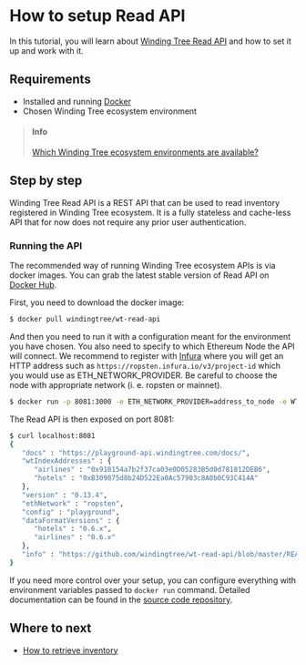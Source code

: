 # How to setup Read API

In this tutorial, you will learn
about [Winding Tree Read API](https://github.com/windingtre/wt-read-api) and
how to set it up and work with it.

## Requirements

- Installed and running [Docker](https://www.docker.com)
- Chosen Winding Tree ecosystem environment
> #### Info
> [Which Winding Tree ecosystem environments are available?](how-to-pick-environment.md)

## Step by step

Winding Tree Read API is a REST API that can be used
to read inventory registered in Winding Tree ecosystem.
It is a fully stateless and cache-less API that for now
does not require any prior user authentication.

### Running the API

The recommended way of running Winding Tree ecosystem APIs is via
docker images. You can grab the latest stable version of Read API
on [Docker Hub](https://hub.docker.com/u/windingtree/).

First, you need to download the docker image:

```sh
$ docker pull windingtree/wt-read-api
```

And then you need to run it with a configuration meant for the
environment you have chosen. You also need to specify to which
Ethereum Node the API will connect. We recommend to register with
[Infura](https://infura.io/) where you will get an HTTP address such
as `https://ropsten.infura.io/v3/project-id` which you would use as
ETH_NETWORK_PROVIDER. Be careful to choose the node with appropriate
network (i. e. ropsten or mainnet).

```sh
$ docker run -p 8081:3000 -e ETH_NETWORK_PROVIDER=address_to_node -e WT_CONFIG=playground windingtree/wt-read-api
```

The Read API is then exposed on port 8081:

```sh
$ curl localhost:8081
{
   "docs" : "https://playground-api.windingtree.com/docs/",
   "wtIndexAddresses" : {
      "airlines" : "0x918154a7b2f37ca03e0D05283B5d0d781812DEB6",
      "hotels" : "0xB309875d8b24D522Ea0Ac57903c8A0b0C93C414A"
   },
   "version" : "0.13.4",
   "ethNetwork" : "ropsten",
   "config" : "playground",
   "dataFormatVersions" : {
      "hotels" : "0.6.x",
      "airlines" : "0.6.x"
   },
   "info" : "https://github.com/windingtree/wt-read-api/blob/master/README.md"
}
```

If you need more control over your setup, you can configure everything with
environment variables passed to `docker run` command. Detailed documentation
can be found in the [source code repository](https://github.com/windingtree/wt-read-api#running-node-against-ropsten-testnet-contract).

## Where to next

- [How to retrieve inventory](how-to-retrieve-inventory.md)
